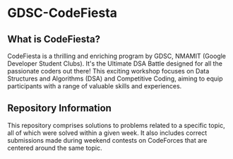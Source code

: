 # GDSC-CodeFiesta
## What is CodeFiesta?
CodeFiesta is a thrilling and enriching program by GDSC, NMAMIT (Google Developer Student Clubs). It's the Ultimate DSA Battle designed for all the passionate coders out there! This exciting workshop focuses on Data Structures and Algorithms (DSA) and Competitive Coding, aiming to equip participants with a range of valuable skills and experiences.
## Repository Information

This repository comprises solutions to problems related to a specific topic, all of which were solved within a given week. It also includes correct submissions made during weekend contests on CodeForces that are centered around the same topic.


